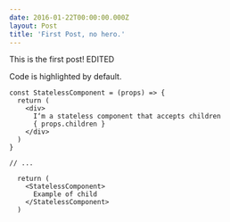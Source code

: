 ```yaml
---
date: 2016-01-22T00:00:00.000Z
layout: Post
title: 'First Post, no hero.'
---
```


This is the first post! EDITED

Code is highlighted by default.

    const StatelessComponent = (props) => {
      return (
        <div>
          I‘m a stateless component that accepts children
          { props.children }
        </div>
      )
    }
    
    // ...
    
      return (
        <StatelessComponent>
          Example of child
        </StatelessComponent>
      )